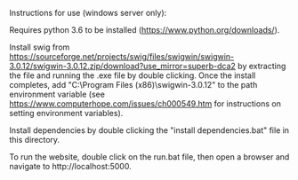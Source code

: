 Instructions for use (windows server only):

Requires python 3.6 to be installed (https://www.python.org/downloads/).  

Install swig from https://sourceforge.net/projects/swig/files/swigwin/swigwin-3.0.12/swigwin-3.0.12.zip/download?use_mirror=superb-dca2 by extracting the file and running the .exe file by double clicking. Once the install completes, add "C:\Program Files (x86)\swigwin-3.0.12\" to the path environment variable (see https://www.computerhope.com/issues/ch000549.htm for instructions on setting environment variables).

Install dependencies by double clicking the "install dependencies.bat" file in this directory.

To run the website, double click on the run.bat file, then open a browser and navigate to http://localhost:5000.

